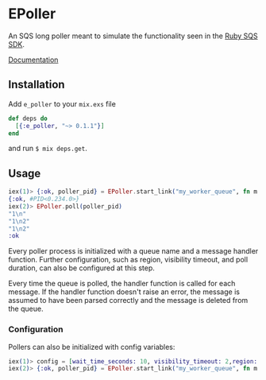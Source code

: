 # EPoller

An SQS long poller meant to simulate the functionality seen in the [Ruby SQS SDK](http://docs.aws.amazon.com/sdk-for-ruby/v3/api/Aws/SQS/QueuePoller.html). 

[Documentation](https://hexdocs.pm/e_poller/api-reference.html)

## Installation

Add `e_poller` to your `mix.exs` file

```elixir
def deps do
  [{:e_poller, "~> 0.1.1"}]
end
```

and run `$ mix deps.get`.

## Usage
```elixir
iex(1)> {:ok, poller_pid} = EPoller.start_link("my_worker_queue", fn m -> IO.inspect m end)
{:ok, #PID<0.234.0>}
iex(2)> EPoller.poll(poller_pid)
"1\n"
"1\n2"
"1\n2"
:ok
```
Every poller process is initialized with a queue name and a message handler function. Further configuration, such as region, visibility timeout, and poll duration, can also be configured at this step. 

Every time the queue is polled, the handler function is called for each message. If the handler function doesn't raise an error, the message is assumed to have been parsed correctly and the message is deleted from the queue. 

### Configuration
Pollers can also be initialized with config variables:
```elixir
iex(1)> config = [wait_time_seconds: 10, visibility_timeout: 2,region: "us-west-1"]
iex(2)> {:ok, poller_pid} = EPoller.start_link("my_worker_queue", fn m -> IO.inspect m end, config)
```
